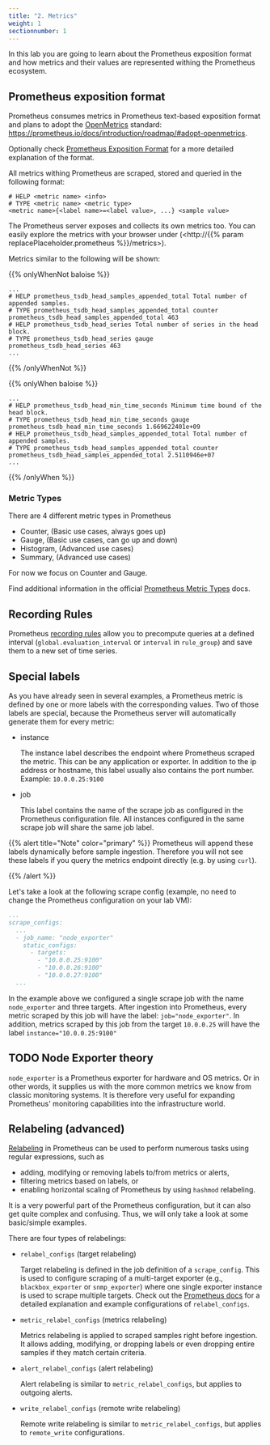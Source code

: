 ```yaml
---
title: "2. Metrics"
weight: 1
sectionnumber: 1
---
```



In this lab you are going to learn about the Prometheus exposition format and how metrics and their values are represented withing the Prometheus ecosystem.

## Prometheus exposition format

Prometheus consumes metrics in Prometheus text-based exposition format and plans to adopt the [OpenMetrics](https://openmetrics.io/) standard: <https://prometheus.io/docs/introduction/roadmap/#adopt-openmetrics>.

Optionally check [Prometheus Exposition Format](https://prometheus.io/docs/instrumenting/exposition_formats/) for a more detailed explanation of the format.

All metrics withing Prometheus are scraped, stored and queried in the following format:
```promql
# HELP <metric name> <info>
# TYPE <metric name> <metric type>
<metric name>{<label name>=<label value>, ...} <sample value>
```

The Prometheus server exposes and collects its own metrics too. You can easily explore the metrics with your browser under (<http://{{% param replacePlaceholder.prometheus %}}/metrics>).

Metrics similar to the following will be shown:

{{% onlyWhenNot baloise %}}
```promql
...
# HELP prometheus_tsdb_head_samples_appended_total Total number of appended samples.
# TYPE prometheus_tsdb_head_samples_appended_total counter
prometheus_tsdb_head_samples_appended_total 463
# HELP prometheus_tsdb_head_series Total number of series in the head block.
# TYPE prometheus_tsdb_head_series gauge
prometheus_tsdb_head_series 463
...
```
{{% /onlyWhenNot %}}

{{% onlyWhen baloise %}}
```promql
...
# HELP prometheus_tsdb_head_min_time_seconds Minimum time bound of the head block.
# TYPE prometheus_tsdb_head_min_time_seconds gauge
prometheus_tsdb_head_min_time_seconds 1.669622401e+09
# HELP prometheus_tsdb_head_samples_appended_total Total number of appended samples.
# TYPE prometheus_tsdb_head_samples_appended_total counter
prometheus_tsdb_head_samples_appended_total 2.5110946e+07
...
```
{{% /onlyWhen %}}


### Metric Types


There are 4 different metric types in Prometheus

* Counter, (Basic use cases, always goes up)
* Gauge, (Basic use cases, can go up and down)
* Histogram, (Advanced use cases)
* Summary, (Advanced use cases)

For now we focus on Counter and Gauge.

Find additional information in the official [Prometheus Metric Types](https://prometheus.io/docs/concepts/metric_types/) docs.


## Recording Rules

Prometheus [recording rules](https://prometheus.io/docs/prometheus/latest/configuration/recording_rules/) allow you to precompute queries at a defined interval (`global.evaluation_interval` or `interval` in `rule_group`) and save them to a new set of time series.

## Special labels

As you have already seen in several examples, a Prometheus metric is defined by one or more labels with the corresponding values. Two of those labels are special, because the Prometheus server will automatically generate them for every metric:


* instance

     The instance label describes the endpoint where Prometheus scraped the metric. This can be any application or exporter. In addition to the ip address or hostname, this label usually also contains the port number. Example: `10.0.0.25:9100`

* job

     This label contains the name of the scrape job as configured in the Prometheus configuration file. All instances configured in the same scrape job will share the same job label.


{{% alert title="Note" color="primary" %}}
Prometheus will append these labels dynamically before sample ingestion. Therefore you will not see these labels if you query the metrics endpoint directly (e.g. by using `curl`).

{{% /alert %}}

Let's take a look at the following scrape config (example, no need to change the Prometheus configuration on your lab VM):

```yaml
...
scrape_configs:
  ...
  - job_name: "node_exporter"
    static_configs:
      - targets:
        - "10.0.0.25:9100"
        - "10.0.0.26:9100"
        - "10.0.0.27:9100"
  ...
```

In the example above we configured a single scrape job with the name `node_exporter` and three targets. After ingestion into Prometheus, every metric scraped by this job will have the label: `job="node_exporter"`. In addition, metrics scraped by this job from the target `10.0.0.25` will have the label `instance="10.0.0.25:9100"`

## TODO Node Exporter theory

`node_exporter` is a Prometheus exporter for hardware and OS metrics. Or in other words, it supplies us with the more common metrics we know from classic monitoring systems.
It is therefore very useful for expanding Prometheus' monitoring capabilities into the infrastructure world.


## Relabeling (advanced)

[Relabeling](https://prometheus.io/docs/prometheus/latest/configuration/configuration/#relabel_config) in Prometheus can be used to perform numerous tasks using regular expressions, such as

* adding, modifying or removing labels to/from metrics or alerts,
* filtering metrics based on labels, or
* enabling horizontal scaling of Prometheus by using `hashmod` relabeling.

It is a very powerful part of the Prometheus configuration, but it can also get quite complex and confusing. Thus, we will only take a look at some basic/simple examples.

There are four types of relabelings:

* `relabel_configs` (target relabeling)

  Target relabeling is defined in the job definition of a `scrape_config`. This is used to configure scraping of a multi-target exporter (e.g., `blackbox_exporter` or `snmp_exporter`) where one single exporter instance is used to scrape multiple targets. Check out the [Prometheus docs](https://prometheus.io/docs/guides/multi-target-exporter/#querying-multi-target-exporters-with-prometheus) for a detailed explanation and example configurations of `relabel_configs`.

* `metric_relabel_configs` (metrics relabeling)

  Metrics relabeling is applied to scraped samples right before ingestion. It allows adding, modifying, or dropping labels or even dropping entire samples if they match certain criteria.

* `alert_relabel_configs` (alert relabeling)

  Alert relabeling is similar to `metric_relabel_configs`, but applies to outgoing alerts.

* `write_relabel_configs` (remote write relabeling)

  Remote write relabeling is similar to `metric_relabel_configs`, but applies to `remote_write` configurations.

